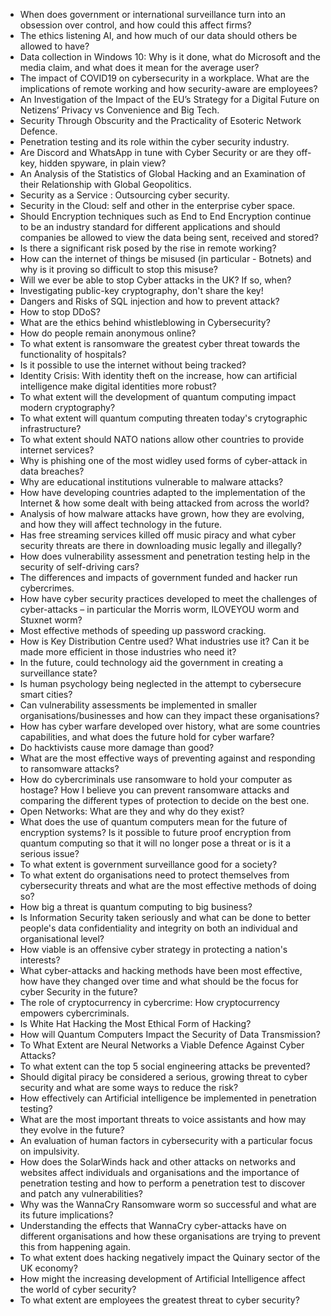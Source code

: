 * When does government or international surveillance turn into an obsession over control, and how could this affect firms?
* The ethics listening AI, and how much of our data should others be allowed to have?
* Data collection in Windows 10: Why is it done, what do Microsoft and the media claim, and what does it mean for the average user?
* The impact of COVID19 on cybersecurity in a workplace. What are the implications of remote working and how security-aware are employees?
* An Investigation of the Impact of the EU’s Strategy for a Digital Future on Netizens’ Privacy vs Convenience and Big Tech.
* Security Through Obscurity and the Practicality of Esoteric Network Defence.
* Penetration testing and its role within the cyber security industry.
* Are Discord and WhatsApp in tune with Cyber Security or are they off-key, hidden spyware, in plain view? 
* An Analysis of the Statistics of Global Hacking and an Examination of their Relationship with Global Geopolitics.
* Security as a Service : Outsourcing cyber security.
* Security in the Cloud: self and other in the enterprise cyber space.
* Should Encryption techniques such as End to End Encryption continue to be an industry standard for different applications and should companies be allowed to view the data being sent, received and stored?
* Is there a significant risk posed by the rise in remote working?
* How can the internet of things be misused (in particular - Botnets) and why is it proving so difficult to stop this misuse?
* Will we ever be able to stop Cyber attacks in the UK? If so, when?
* Investigating public-key cryptography, don't share the key!
* Dangers and Risks of SQL injection and how to prevent attack?
* How to stop DDoS? 
* What are the ethics behind whistleblowing in Cybersecurity?
* How do people remain anonymous online?
* To what extent is ransomware the greatest cyber threat towards the functionality of hospitals?
* Is it possible to use the internet without being tracked?
* Identity Crisis: With identity theft on the increase, how can artificial intelligence make digital identities more robust?
* To what extent will the development of quantum computing impact modern cryptography?
* To what extent will quantum computing threaten today's crytographic infrastructure?
* To what extent should NATO nations allow other countries to provide internet services?
* Why is phishing one of the most widley used forms of cyber-attack in data breaches?
* Why are educational institutions vulnerable to malware attacks?
* How have developing countries adapted to the implementation of the Internet & how some dealt with being attacked from across the world?
* Analysis of how malware attacks have grown, how they are evolving, and how they will affect technology in the future.
* Has free streaming services killed off music piracy and what cyber security threats are there in downloading music legally and illegally?
* How does vulnerability assessment and penetration testing help in the security of self-driving cars?
* The differences and impacts of government funded and hacker run cybercrimes.
* How have cyber security practices developed to meet the challenges of cyber-attacks – in particular the Morris worm, ILOVEYOU worm and Stuxnet worm?
* Most effective methods of speeding up password cracking.
* How is Key Distribution Centre used? What industries use it? Can it be made more efficient in those industries who need it?
* In the future, could technology aid the government in creating a surveillance state? 
* Is human psychology being neglected in the attempt to cybersecure smart cities?
* Can vulnerability assessments be implemented in smaller organisations/businesses and how can they impact these organisations?
* How has cyber warfare developed over history, what are some countries capabilities, and what does the future hold for cyber warfare?
* Do hacktivists cause more damage than good?
* What are the most effective ways of preventing against and responding to ransomware attacks?
* How do cybercriminals use ransomware to hold your computer as hostage? How I believe you can prevent ransomware attacks and comparing the different types of protection to decide on the best one.
* Open Networks: What are they and why do they exist?
* What does the use of quantum computers mean for the future of encryption systems? Is it possible to future proof encryption from quantum computing so that it will no longer pose a threat or is it a serious issue?
* To what extent is government surveillance good for a society?
* To what extent do organisations need to protect themselves from cybersecurity threats and what are the most effective methods of doing so?
* How big a threat is quantum computing to big business?
* Is Information Security taken seriously and what can be done to better people's data confidentiality and integrity on both an individual and organisational level?
* How viable is an offensive cyber strategy in protecting a nation's interests?
* What cyber-attacks and hacking methods have been most effective, how have they changed over time and what should be the focus for cyber Security in the future?
* The role of cryptocurrency in cybercrime: How cryptocurrency empowers cybercriminals.
* Is White Hat Hacking the Most Ethical Form of Hacking?
* How will Quantum Computers Impact the Security of Data Transmission?
* To What Extent are Neural Networks a Viable Defence Against Cyber Attacks?
* To what extent can the top 5 social engineering attacks be prevented?
* Should digital piracy be considered a serious, growing threat to cyber security and what are some ways to reduce the risk?
* How effectively can Artificial intelligence be implemented in penetration testing?
* What are the most important threats to voice assistants and how may they evolve in the future?
* An evaluation of human factors in cybersecurity with a particular focus on impulsivity.
* How does the SolarWinds hack and other attacks on networks and websites affect individuals and organisations and the importance of penetration testing and how to perform a penetration test to discover and patch any vulnerabilities?
* Why was the WannaCry Ransomware worm so successful and what are its future implications?
* Understanding the effects that WannaCry cyber-attacks have on different organisations and how these organisations are trying to prevent this from happening again.
* To what extent does hacking negatively impact the Quinary sector of the UK economy?
* How might the increasing development of Artificial Intelligence affect the world of cyber security?
* To what extent are employees the greatest threat to cyber security?